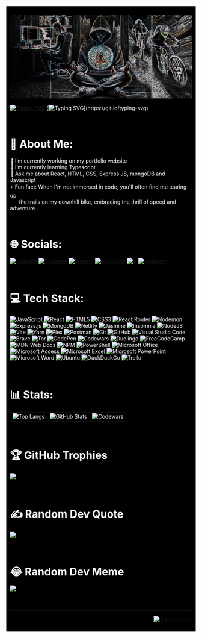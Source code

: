 <div style="background-color:black; color:white; padding:10px;">

![](/ProfileImage.png)

[![Typing SVG](https://readme-typing-svg.demolab.com?font=monospace&weight=350&size=45&duration=7000&pause=4000&color=00A2E8&background=FFFFFF00&center=false&vCenter=true&width=1400&lines=Hello+fellow+developers.+Welcome+to+my+GitHub%21%21%21)](https://git.io/typing-svg)
[![Typing SVG](https://readme-typing-svg.demolab.com?font=monospace&weight=350&size=45&duration=15000&pause=4000&color=00A2E8&background=FFFFFF00&center=false&vCenter=true&width=1800&lines=I+am+Miguel+Martins%2C+and+I+am+pursuing+a+career+as+a+developer.)](https://git.io/typing-svg)

<br/>

# 💫 About Me:

🔭 I’m currently working on my portfolio website<br>
🌱 I’m currently learning Typescript<br>
💬 Ask me about React, HTML, CSS, Express JS, mongoDB and Javascript<br>
⚡ Fun fact: When I'm not immersed in code, you'll often find me tearing up<br>
&nbsp;&nbsp;&nbsp;&nbsp;&nbsp;&nbsp;the trails on my downhill bike, embracing the thrill of speed and adventure.

<br/>

# 🌐 Socials:
[![LinkedIn](https://img.shields.io/badge/LinkedIn-%230077B5.svg?style=plastic&logo=linkedin&logoColor=white)](https://linkedin.com/in/miguel-martins-a08a76a5) 
[![Codepen](https://img.shields.io/badge/Codepen-000000?style=plastic&logo=codepen&logoColor=white)](https://codepen.io/htzgyyih-the-looper) 
[![Meetup](https://img.shields.io/badge/Meetup-f64363?style=plastic&logo=meetup&logoColor=white)](https://www.meetup.com/pt-BR/members/406100696/)
[![Facebook](https://img.shields.io/badge/Facebook-%231877F2.svg?style=plastic&logo=Facebook&logoColor=white)](https://www.facebook.com/miguel.chuinga)
[![X](https://img.shields.io/badge/X-black.svg?style=plastic&logo=X&logoColor=white)](https://x.com/chuingasp) 
[![Instagram](https://img.shields.io/badge/Instagram-%23E4405F.svg?style=plastic&logo=Instagram&logoColor=white)](https://instagram.com/chuinga) 

<br/>

# 💻 Tech Stack:
![JavaScript](https://img.shields.io/badge/javascript-%23323330.svg?style=plastic&logo=javascript&logoColor=%23F7DF1E) 
![React](https://img.shields.io/badge/react-%2320232a.svg?style=plastic&logo=react&logoColor=%2361DAFB) 
![HTML5](https://img.shields.io/badge/html5-%23E34F26.svg?style=plastic&logo=html5&logoColor=white)
![CSS3](https://img.shields.io/badge/css3-%231572B6.svg?style=plastic&logo=css3&logoColor=white)
![React Router](https://img.shields.io/badge/React_Router-CA4245?style=plastic&logo=react-router&logoColor=white) 
![Nodemon](https://img.shields.io/badge/NODEMON-%23323330.svg?style=plastic&logo=nodemon&logoColor=%BBDEAD) 
![Express.js](https://img.shields.io/badge/express.js-%23404d59.svg?style=plastic&logo=express&logoColor=%2361DAFB) 
![MongoDB](https://img.shields.io/badge/MongoDB-%234ea94b.svg?style=plastic&logo=mongodb&logoColor=white) 
![Netlify](https://img.shields.io/badge/netlify-%23000000.svg?style=plastic&logo=netlify&logoColor=#00C7B7) 
![Jasmine](https://img.shields.io/badge/jasmine-%238A4182.svg?style=plastic&logo=jasmine&logoColor=white) 
![Insomnia](https://img.shields.io/badge/Insomnia-black?style=plastic&logo=insomnia&logoColor=5849BE) 
![NodeJS](https://img.shields.io/badge/node.js-6DA55F?style=plastic&logo=node.js&logoColor=white) 
![Vite](https://img.shields.io/badge/vite-%23646CFF.svg?style=plastic&logo=vite&logoColor=white) 
![Yarn](https://img.shields.io/badge/yarn-%232C8EBB.svg?style=plastic&logo=yarn&logoColor=white) 
![Plex](https://img.shields.io/badge/plex-%23E5A00D.svg?style=plastic&logo=plex&logoColor=white) 
![Postman](https://img.shields.io/badge/Postman-FF6C37?style=plastic&logo=postman&logoColor=white)
![Git](https://img.shields.io/badge/-Git-black?style=plastic&logo=git)
![GitHub](https://img.shields.io/badge/-GitHub-181717?style=plastic&logo=github)
![Visual Studio Code](https://img.shields.io/badge/Visual%20Studio%20Code-0078d7.svg?style=plastic&logo=visual-studio-code&logoColor=white)
![Brave](https://img.shields.io/badge/Brave-FB542B?style=plastic&logo=Brave&logoColor=white)
![Tor](https://img.shields.io/badge/Tor-7D4698?style=plastic&logo=Tor-Browser&logoColor=white)
![CodePen](https://img.shields.io/badge/Codepen-000000?style=plastic&logo=codepen&logoColor=white)
![Codewars](https://img.shields.io/badge/Codewars-B1361E?style=plastic&logo=codewars&logoColor=grey)
![Duolingo](https://img.shields.io/badge/Duolingo-%234DC730.svg?style=plastic&logo=Duolingo&logoColor=white)
![FreeCodeCamp](https://img.shields.io/badge/Freecodecamp-%23123.svg?&style=plastic&logo=freecodecamp&logoColor=green)
![MDN Web Docs](https://img.shields.io/badge/MDN_Web_Docs-black?style=plastic&logo=mdnwebdocs&logoColor=white)
![NPM](https://img.shields.io/badge/NPM-%23CB3837.svg?style=plastic&logo=npm&logoColor=white)
![PowerShell](https://img.shields.io/badge/PowerShell-%235391FE.svg?style=plastic&logo=powershell&logoColor=white)
![Microsoft Office](https://img.shields.io/badge/Microsoft_Office-D83B01?style=plastic&logo=microsoft-office&logoColor=white)
![Microsoft Access](https://img.shields.io/badge/Microsoft_Access-A4373A?style=plastic&logo=microsoft-access&logoColor=white)
![Microsoft Excel](https://img.shields.io/badge/Microsoft_Excel-217346?style=plastic&logo=microsoft-excel&logoColor=white)
![Microsoft PowerPoint](https://img.shields.io/badge/Microsoft_PowerPoint-B7472A?style=plastic&logo=microsoft-powerpoint&logoColor=white)
![Microsoft Word](https://img.shields.io/badge/Microsoft_Word-2B579A?style=plastic&logo=microsoft-word&logoColor=white)
![Ubuntu](https://img.shields.io/badge/Ubuntu-E95420?style=plastic&logo=ubuntu&logoColor=white)
![DuckDuckGo](https://img.shields.io/badge/DuckDuckGo-DE5833?style=plastic&logo=DuckDuckGo&logoColor=white)
![Trello](https://img.shields.io/badge/Trello-%23026AA7.svg?style=plastic&logo=Trello&logoColor=white)

<br/>

# 📊 Stats:
<table>
  <tr>
    <td><img src="https://github-readme-stats.vercel.app/api/top-langs/?username=chuinga&hide=TeX&layout=compact&theme=tokyonight" alt="Top Langs" height="200px"/></td>
    <td><img src="https://github-readme-stats.vercel.app/api?username=chuinga&theme=tokyonight&hide_border=false&include_all_commits=false&count_private=false" alt="GitHub Stats" height="200px"/></td>
    <td><img src="https://github.r2v.ch/codewars?user=chuinga&stroke=%23BB432C&theme=gradient_by_level" alt="Codewars" height="200px"/></td>
  </tr>
</table>

<br/>

# 🏆 GitHub Trophies
![](https://github-profile-trophy.vercel.app/?username=chuinga&theme=tokyonight&no-frame=true&no-bg=false&margin-w=4)

<br/>

# ✍️ Random Dev Quote
![](https://quotes-github-readme.vercel.app/api?type=horizontal&theme=tokyonight)

<br/>

# 😂 Random Dev Meme
<img src='https://randommeme-five.vercel.app/' style="height: 400px;"/>

<br/>
<br/>
<br/>

---

<p align="right">
    <a href="https://visitcount.itsvg.in">
        <img src="https://visitcount.itsvg.in/api?id=chuinga&icon=2&color=0" alt="Visitor Count">
    </a>
</p>

  
</div>
